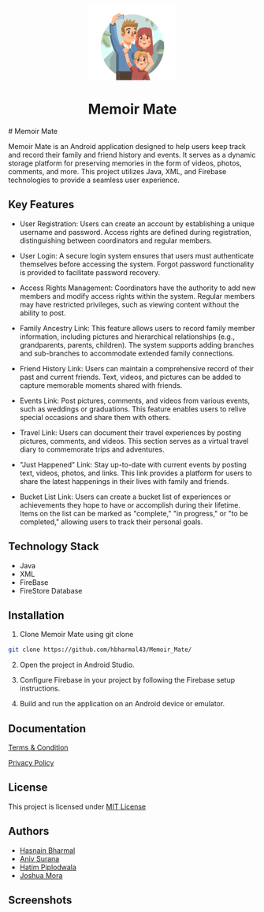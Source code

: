 <br />
<div align="center">
  <a href="Memoir Mate">
    <img src="img/ic_family.png" alt="Logo" width="180" height="150">
  </a>

  <h1 align="center">Memoir Mate</h1>

 
</div>
# Memoir Mate

Memoir Mate is an Android application designed to help users keep track and record their family and friend history and events. It serves as a dynamic storage platform for preserving memories in the form of videos, photos, comments, and more. This project utilizes Java, XML, and Firebase technologies to provide a seamless user experience.


## Key Features

- User Registration: Users can create an account by establishing a unique username and password. Access rights are defined during registration, distinguishing between coordinators and regular members.

- User Login: A secure login system ensures that users must authenticate themselves before accessing the system. Forgot password functionality is provided to facilitate password recovery.

- Access Rights Management: Coordinators have the authority to add new members and modify access rights within the system. Regular members may have restricted privileges, such as viewing content without the ability to post.

- Family Ancestry Link: This feature allows users to record family member information, including pictures and hierarchical relationships (e.g., grandparents, parents, children). The system supports adding branches and sub-branches to accommodate extended family connections.

- Friend History Link: Users can maintain a comprehensive record of their past and current friends. Text, videos, and pictures can be added to capture memorable moments shared with friends.

- Events Link: Post pictures, comments, and videos from various events, such as weddings or graduations. This feature enables users to relive special occasions and share them with others.

- Travel Link: Users can document their travel experiences by posting pictures, comments, and videos. This section serves as a virtual travel diary to commemorate trips and adventures.

- "Just Happened" Link: Stay up-to-date with current events by posting text, videos, photos, and links. This link provides a platform for users to share the latest happenings in their lives with family and friends.

- Bucket List Link: Users can create a bucket list of experiences or achievements they hope to have or accomplish during their lifetime. Items on the list can be marked as "complete," "in progress," or "to be completed," allowing users to track their personal goals.


## Technology Stack
- Java
- XML
- FireBase
- FireStore Database
## Installation
1. Clone Memoir Mate using git clone
```bash
git clone https://github.com/hbharmal43/Memoir_Mate/
```
2. Open the project in Android Studio.

3. Configure Firebase in your project by following the Firebase setup instructions.

4. Build and run the application on an Android device or emulator.
## Documentation

[Terms & Condition](https://www.termsandconditionsgenerator.com/live.php?token=Ap9fE335Myq47g3MoTaY7Y8NXmM9kSoU)

[Privacy Policy](https://www.privacypolicies.com/live/23abd769-ae91-485a-84c9-1f4802a3a4df)


## License

This project is licensed under [MIT License](https://choosealicense.com/licenses/mit/)


## Authors

- [Hasnain Bharmal](https://www.github.com/hbharmal43)
- [Aniv Surana]()
- [Hatim Piplodwala]()
- [Joshua Mora]()


## Screenshots
